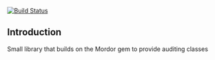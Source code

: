 [![Build Status](https://secure.travis-ci.org/jwkoelewijn/auditing.png?branch=master)](http://travis-ci.org/jwkoelewijn/auditing)

## Introduction

Small library that builds on the Mordor gem to provide auditing classes
